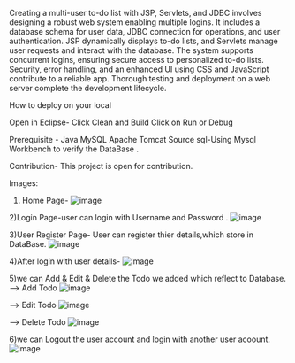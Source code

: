 Creating a multi-user to-do list with JSP, Servlets, and JDBC involves designing a robust web system enabling multiple logins. 
It includes a database schema for user data, JDBC connection for operations, and user authentication. 
JSP dynamically displays to-do lists, and Servlets manage user requests and interact with the database.
The system supports concurrent logins, ensuring secure access to personalized to-do lists. 
Security, error handling, and an enhanced UI using CSS and JavaScript contribute to a reliable app. 
Thorough testing and deployment on a web server complete the development lifecycle.



How to deploy on your local

Open in Eclipse-
Click Clean and Build
Click on Run or Debug

Prerequisite -
Java
MySQL
Apache Tomcat
Source sql-Using Mysql Workbench to verify the DataBase .

Contribution-
This project is open for contribution.

Images:
1) Home Page-
    ![image](https://github.com/KARUN-SAI/Multi-User-To-Do-Manager/assets/155803941/5f01a473-7b17-46f5-9de4-d283efb62c1a)

2)Login Page-user can login with Username and Password .
    ![image](https://github.com/KARUN-SAI/Multi-User-To-Do-Manager/assets/155803941/8305807d-9d69-4d88-a529-1930973bbffc)

3)User Register Page- User can register thier details,which store in DataBase.
    ![image](https://github.com/KARUN-SAI/Multi-User-To-Do-Manager/assets/155803941/ecd630f1-076e-4803-8725-a71b20411c89)

4)After login with user details-
    ![image](https://github.com/KARUN-SAI/Multi-User-To-Do-Manager/assets/155803941/6a85e136-97aa-401b-a653-942dd688bb61)

5)we can Add & Edit & Delete the Todo we added which reflect to Database.
--> Add Todo
     ![image](https://github.com/KARUN-SAI/Multi-User-To-Do-Manager/assets/155803941/91d49cd6-13fc-432d-856c-714e2b321a67)

--> Edit Todo
    ![image](https://github.com/KARUN-SAI/Multi-User-To-Do-Manager/assets/155803941/be788492-a0ca-435c-be91-7b11833966e2)

--> Delete Todo
    ![image](https://github.com/KARUN-SAI/Multi-User-To-Do-Manager/assets/155803941/dfd43df7-df8f-4e6c-bf73-b162ef05ff77)

6)we can Logout the user account and login with another user acoount.
    ![image](https://github.com/KARUN-SAI/Multi-User-To-Do-Manager/assets/155803941/37b58c4f-2b99-41a5-a3ca-fe802f976ac5)


    







